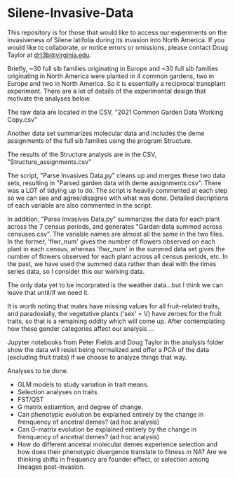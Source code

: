 # Silene-Invasive-Data

This repository is for those that would like to access our experiments on the invasiveness of Silene latifolia during its invasion into North America. If you would like to collaborate, or notice errors or omissions, please contact Doug Taylor at drt3b@virginia.edu.

Briefly, ~30 full sib families originating in Europe and ~30 full sib families originating in North America were planted in 4 common gardens, two in Europe and two in North America. So it is essentially a reciprocal transplant experiment. There are a lot of details of the experimental design that motivate the analyses below.

The raw data are located in the CSV, "2021 Common Garden Data Working Copy.csv"

Another data set summarizes molecular data and includes the deme assignments of the full sib families using the program Structure.

The results of the Structure analysis are in the CSV, "Structure_assignments.csv"

The script, "Parse Invasives Data,py" cleans up and merges these two data sets, resulting in "Parsed garden data with deme assignments.csv". There was a LOT of tidying up to do. The script is heavily commented at each step so we can see and agree/disagree with what was done. Detailed decriptions of each variable are also commented in the script. 

In addition, "Parse Invasives Data,py" summarizes the data for each plant across the 7 census periods, and generates "Garden data summed across censuses.csv". The variable names are almost all the same in the two files. In the former, 'flwr_num' gives the number of flowers observed on each plant in each census, whereas 'flwr_num' in the summed data set gives the number of flowers observed for each plant across all census periods, etc. In the past, we have used the summed data rather than deal with the times series data, so I consider this our working data.

The only data yet to be incorprated is the weather data...but I think we can leave that until/if we need it.

It is worth noting that males have missing values for all fruit-related traits, and paradoxially, the vegetative plants ('sex' = V) have zeroes for the fruit traits, so that is a remaining oddity which will come up. After contemplating how these gender categories affect our analysis ...

Jupyter notebooks from Peter Fields and Doug Taylor in the analysis folder show the data will resist being normalized and offer a PCA of the data (excluding fruit traits) if we choose to analyze things that way. 

Analyses to be done.
- GLM models to study variation in trait means.
- Selection analyses on traits
- FST/QST
- G matrix estiamtion, and degree of change.
- Can phenotypic evolution be explained entirely by the change in frenquency of ancetral demes? (ad hoc analysis)
- Can G-matrix evolution be explained entirely by the change in frenquency of ancetral demes? (ad hoc analysis)
- How do different ancetral molecular demes experience selection and how does their phenotypic divergence translate to fitness in NA? Are we thinking shifts in frequency are founder effect, or selection among lineages post-invasion.

